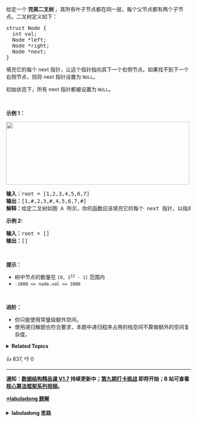 <p>给定一个&nbsp;<strong>完美二叉树&nbsp;</strong>，其所有叶子节点都在同一层，每个父节点都有两个子节点。二叉树定义如下：</p>

<pre>
struct Node {
  int val;
  Node *left;
  Node *right;
  Node *next;
}</pre>

<p>填充它的每个 next 指针，让这个指针指向其下一个右侧节点。如果找不到下一个右侧节点，则将 next 指针设置为 <code>NULL</code>。</p>

<p>初始状态下，所有&nbsp;next 指针都被设置为 <code>NULL</code>。</p>

<p>&nbsp;</p>

<p><strong>示例 1：</strong></p>

<p><img alt="" src="https://assets.leetcode.com/uploads/2019/02/14/116_sample.png" style="height: 171px; width: 500px;" /></p>

<pre>
<b>输入：</b>root = [1,2,3,4,5,6,7]
<b>输出：</b>[1,#,2,3,#,4,5,6,7,#]
<b>解释：</b>给定二叉树如图 A 所示，你的函数应该填充它的每个 next 指针，以指向其下一个右侧节点，如图 B 所示。序列化的输出按层序遍历排列，同一层节点由 next 指针连接，'#' 标志着每一层的结束。
</pre>

<p><meta charset="UTF-8" /></p>

<p><strong>示例 2:</strong></p>

<pre>
<b>输入：</b>root = []
<b>输出：</b>[]
</pre>

<p>&nbsp;</p>

<p><strong>提示：</strong></p>

<ul>
	<li>树中节点的数量在<meta charset="UTF-8" />&nbsp;<code>[0, 2<sup>12</sup>&nbsp;- 1]</code>&nbsp;范围内</li>
	<li><code>-1000 &lt;= node.val &lt;= 1000</code></li>
</ul>

<p>&nbsp;</p>

<p><strong>进阶：</strong></p>

<ul>
	<li>你只能使用常量级额外空间。</li>
	<li>使用递归解题也符合要求，本题中递归程序占用的栈空间不算做额外的空间复杂度。</li>
</ul>
<details><summary><strong>Related Topics</strong></summary>树 | 深度优先搜索 | 广度优先搜索 | 链表 | 二叉树</details><br>

<div>👍 837, 👎 0</div>

<div id="labuladong"><hr>

**通知：[数据结构精品课 V1.7](https://aep.h5.xeknow.com/s/1XJHEO) 持续更新中；[第九期打卡挑战](https://aep.h5.xeknow.com/s/3SlWbp) 即将开始；B 站可查看 [核心算法框架系列视频](https://space.bilibili.com/14089380/channel/series)。**



<p><strong><a href="https://labuladong.github.io/article?qno=116" target="_blank">⭐️labuladong 题解</a></strong></p>
<details><summary><strong>labuladong 思路</strong></summary>

## 基本思路

> 本文有视频版：[二叉树/递归的框架思维（纲领篇）](https://www.bilibili.com/video/BV1nG411x77H)

前文 [手把手刷二叉树总结篇](https://labuladong.github.io/article/fname.html?fname=二叉树总结) 说过二叉树的递归分为「遍历」和「分解问题」两种思维模式，这道题需要用到「遍历」的思维。

你可以把二叉树的相邻节点抽象成一个「三叉树节点」，这样二叉树就变成了一棵「三叉树」，然后你去遍历这棵三叉树，把每个「三叉树节点」中的两个节点连接就行了：

![](https://labuladong.github.io/algo/images/二叉树系列/3.png)

**详细题解：[东哥带你刷二叉树（思路篇）](https://labuladong.github.io/article/fname.html?fname=二叉树系列1)**

**标签：[二叉树](https://mp.weixin.qq.com/mp/appmsgalbum?__biz=MzAxODQxMDM0Mw==&action=getalbum&album_id=2121994699837177859)，[数据结构](https://mp.weixin.qq.com/mp/appmsgalbum?__biz=MzAxODQxMDM0Mw==&action=getalbum&album_id=1318892385270808576)**

## 解法代码

```java
class Solution {
    // 主函数
    public Node connect(Node root) {
        if (root == null) return null;
        // 遍历「三叉树」，连接相邻节点
        traverse(root.left, root.right);
        return root;
    }

    // 三叉树遍历框架
    void traverse(Node node1, Node node2) {
        if (node1 == null || node2 == null) {
            return;
        }
        /**** 前序位置 ****/
        // 将传入的两个节点穿起来
        node1.next = node2;
        
        // 连接相同父节点的两个子节点
        traverse(node1.left, node1.right);
        traverse(node2.left, node2.right);
        // 连接跨越父节点的两个子节点
        traverse(node1.right, node2.left);
    }
}
```

**类似题目**：
  - [114. 二叉树展开为链表 🟠](/problems/flatten-binary-tree-to-linked-list)
  - [117. 填充每个节点的下一个右侧节点指针 II 🟠](/problems/populating-next-right-pointers-in-each-node-ii)
  - [226. 翻转二叉树 🟢](/problems/invert-binary-tree)
  - [剑指 Offer 27. 二叉树的镜像 🟢](/problems/er-cha-shu-de-jing-xiang-lcof)

</details>
</div>



